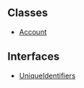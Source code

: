 ## Classes

- [Account](../../../Classes/API/Entities/Account/Account.md)

## Interfaces

- [UniqueIdentifiers](../../../Interfaces/API/Entities/Account/UniqueIdentifiers.md)
